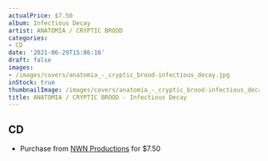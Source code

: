 ```yaml
---
actualPrice: $7.50
album: Infectious Decay
artist: ANATOMIA / CRYPTIC BROOD
categories:
- CD
date: '2021-06-29T15:06:16'
draft: false
images:
- /images/covers/anatomia_-_cryptic_brood-infectious_decay.jpg
inStock: true
thumbnailImage: /images/covers/anatomia_-_cryptic_brood-infectious_decay-thumb.jpg
title: ANATOMIA / CRYPTIC BROOD - Infectious Decay
---
```


## CD
* Purchase from [NWN Productions](http://shop.nwnprod.com/index.php?route=product/product&path=93&product_id=4654&sort=pd.name&order=ASC) for $7.50
